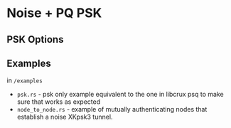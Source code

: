 # Noise + PQ PSK


## PSK Options


## Examples

in `/examples`

- `psk.rs` - psk only example equivalent to the one in libcrux psq to make sure that works as expected
- `node_to_node.rs` - example of mutually authenticating nodes that establish a noise XKpsk3 tunnel.
